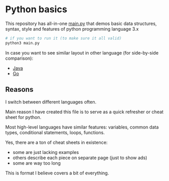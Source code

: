 # Python basics

This repository has all-in-one [main.py](./main.py) that demos basic data structures, syntax, style and features of python programming language 3.x

```sh
# if you want to run it (to make sure it all valid)
python3 main.py
```

In case you want to see similar layout in other language (for side-by-side
comparison):
- [Java](https://github.com/antontsv/java-basics/blob/main/Showcase.java)
- [Go](https://github.com/antontsv/go-basics/blob/main/main.go)

## Reasons

I switch between different languages often.

Main reason I have created this file is to serve as a quick refresher or cheat sheet for python.

Most high-level languages have similar features: variables, common data types, conditional statements, loops, functions.

Yes, there are a ton of cheat sheets in existence:
- some are just lacking examples
- others describe each piece on separate page (just to show ads)
- some are way too long

This is format I believe covers a bit of everything.
